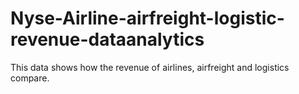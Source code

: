 # Nyse-Airline-airfreight-logistic-revenue-dataanalytics
This data shows how the revenue of  airlines, airfreight and logistics compare.
